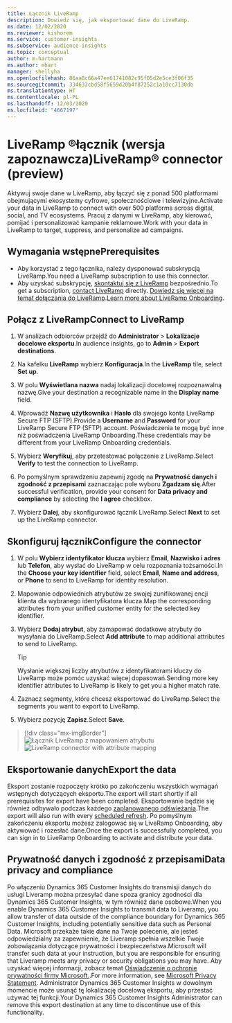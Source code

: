 ```yaml
---
title: Łącznik LiveRamp
description: Dowiedz się, jak eksportować dane do LiveRamp.
ms.date: 12/02/2020
ms.reviewer: kishorem
ms.service: customer-insights
ms.subservice: audience-insights
ms.topic: conceptual
author: m-hartmann
ms.author: mhart
manager: shellyha
ms.openlocfilehash: 86aa8c66a47ee61741082c95f05d2e5ce3f06f35
ms.sourcegitcommit: 334633cbd58f5659d20b4f87252c1a10cc7130db
ms.translationtype: HT
ms.contentlocale: pl-PL
ms.lasthandoff: 12/03/2020
ms.locfileid: "4667197"
---
```

# <a name="liverampreg-connector-preview"></a><span data-ttu-id="b4484-103">LiveRamp &reg;łącznik (wersja zapoznawcza)</span><span class="sxs-lookup"><span data-stu-id="b4484-103">LiveRamp&reg; connector (preview)</span></span>

<span data-ttu-id="b4484-104">Aktywuj swoje dane w LiveRamp, aby łączyć się z ponad 500 platformami obejmującymi ekosystemy cyfrowe, społecznościowe i telewizyjne.</span><span class="sxs-lookup"><span data-stu-id="b4484-104">Activate your data in LiveRamp to connect with over 500 platforms across digital, social, and TV ecosystems.</span></span> <span data-ttu-id="b4484-105">Pracuj z danymi w LiveRamp, aby kierować, pomijać i personalizować kampanie reklamowe.</span><span class="sxs-lookup"><span data-stu-id="b4484-105">Work with your data in LiveRamp to target, suppress, and personalize ad campaigns.</span></span>

## <a name="prerequisites"></a><span data-ttu-id="b4484-106">Wymagania wstępne</span><span class="sxs-lookup"><span data-stu-id="b4484-106">Prerequisites</span></span>

- <span data-ttu-id="b4484-107">Aby korzystać z tego łącznika, należy dysponować subskrypcją LiveRamp.</span><span class="sxs-lookup"><span data-stu-id="b4484-107">You need a LiveRamp subscription to use this connector.</span></span>
- <span data-ttu-id="b4484-108">Aby uzyskać subskrypcję, [skontaktuj się z LiveRamp](https://liveramp.com/contact/) bezpośrednio.</span><span class="sxs-lookup"><span data-stu-id="b4484-108">To get a subscription, [contact LiveRamp](https://liveramp.com/contact/) directly.</span></span> <span data-ttu-id="b4484-109">[Dowiedz się więcej na temat dołączania do LiveRamp](https://liveramp.com/our-platform/data-onboarding/).</span><span class="sxs-lookup"><span data-stu-id="b4484-109">[Learn more about LiveRamp Onboarding](https://liveramp.com/our-platform/data-onboarding/).</span></span>

## <a name="connect-to-liveramp"></a><span data-ttu-id="b4484-110">Połącz z LiveRamp</span><span class="sxs-lookup"><span data-stu-id="b4484-110">Connect to LiveRamp</span></span>

1. <span data-ttu-id="b4484-111">W analizach odbiorców przejdź do **Administrator** > **Lokalizacje docelowe eksportu**.</span><span class="sxs-lookup"><span data-stu-id="b4484-111">In audience insights, go to **Admin** > **Export destinations**.</span></span>

1. <span data-ttu-id="b4484-112">Na kafelku **LiveRamp** wybierz **Konfiguracja**.</span><span class="sxs-lookup"><span data-stu-id="b4484-112">In the **LiveRamp** tile, select **Set up**.</span></span>

1. <span data-ttu-id="b4484-113">W polu **Wyświetlana nazwa** nadaj lokalizacji docelowej rozpoznawalną nazwę.</span><span class="sxs-lookup"><span data-stu-id="b4484-113">Give your destination a recognizable name in the **Display name** field.</span></span>

1. <span data-ttu-id="b4484-114">Wprowadź **Nazwę użytkownika** i **Hasło** dla swojego konta LiveRamp Secure FTP (SFTP).</span><span class="sxs-lookup"><span data-stu-id="b4484-114">Provide a **Username** and **Password** for your LiveRamp Secure FTP (SFTP) account.</span></span>
<span data-ttu-id="b4484-115">Poświadczenia te mogą być inne niż poświadczenia LiveRamp Onboarding.</span><span class="sxs-lookup"><span data-stu-id="b4484-115">These credentials may be different from your LiveRamp Onboarding credentials.</span></span>

1. <span data-ttu-id="b4484-116">Wybierz **Weryfikuj**, aby przetestować połączenie z LiveRamp.</span><span class="sxs-lookup"><span data-stu-id="b4484-116">Select **Verify** to test the connection to LiveRamp.</span></span>

1. <span data-ttu-id="b4484-117">Po pomyślnym sprawdzeniu zapewnij zgodę na **Prywatność danych i zgodność z przepisami** zaznaczając pole wyboru **Zgadzam się**.</span><span class="sxs-lookup"><span data-stu-id="b4484-117">After successful verification, provide your consent for **Data privacy and compliance** by selecting the **I agree** checkbox.</span></span>

1. <span data-ttu-id="b4484-118">Wybierz **Dalej**, aby skonfigurować łącznik LiveRamp.</span><span class="sxs-lookup"><span data-stu-id="b4484-118">Select **Next** to set up the LiveRamp connector.</span></span>

## <a name="configure-the-connector"></a><span data-ttu-id="b4484-119">Skonfiguruj łącznik</span><span class="sxs-lookup"><span data-stu-id="b4484-119">Configure the connector</span></span>

1. <span data-ttu-id="b4484-120">W polu **Wybierz identyfikator klucza** wybierz **Email**, **Nazwisko i adres** lub **Telefon**, aby wysłać do LiveRamp w celu rozpoznania tożsamości.</span><span class="sxs-lookup"><span data-stu-id="b4484-120">In the **Choose your key identifier** field, select **Email**,  **Name and address**, or **Phone** to send to LiveRamp for identity resolution.</span></span>

1. <span data-ttu-id="b4484-121">Mapowanie odpowiednich atrybutów ze swojej zunifikowanej encji klienta dla wybranego identyfikatora klucza.</span><span class="sxs-lookup"><span data-stu-id="b4484-121">Map the corresponding attributes from your unified customer entity for the selected key identifier.</span></span>

1. <span data-ttu-id="b4484-122">Wybierz **Dodaj atrybut**, aby zamapować dodatkowe atrybuty do wysyłania do LiveRamp.</span><span class="sxs-lookup"><span data-stu-id="b4484-122">Select **Add attribute** to map additional attributes to send to LiveRamp.</span></span>

   > [!TIP]
   > <span data-ttu-id="b4484-123">Wysłanie większej liczby atrybutów z identyfikatorami kluczy do LiveRamp może pomóc uzyskać więcej dopasowań.</span><span class="sxs-lookup"><span data-stu-id="b4484-123">Sending more key identifier attributes to LiveRamp is likely to get you a higher match rate.</span></span>

1. <span data-ttu-id="b4484-124">Zaznacz segmenty, które chcesz eksportować do LiveRamp.</span><span class="sxs-lookup"><span data-stu-id="b4484-124">Select the segments you want to export to LiveRamp.</span></span>

1. <span data-ttu-id="b4484-125">Wybierz pozycję **Zapisz**.</span><span class="sxs-lookup"><span data-stu-id="b4484-125">Select **Save**.</span></span>

> [!div class="mx-imgBorder"]
> <span data-ttu-id="b4484-126">![Łącznik LiveRamp z mapowaniem atrybutu](media/export-liveramp-segments.png "Łącznik LiveRamp z mapowaniem atrybutu")</span><span class="sxs-lookup"><span data-stu-id="b4484-126">![LiveRamp connector with attribute mapping](media/export-liveramp-segments.png "LiveRamp connector with attribute mapping")</span></span>

## <a name="export-the-data"></a><span data-ttu-id="b4484-127">Eksportowanie danych</span><span class="sxs-lookup"><span data-stu-id="b4484-127">Export the data</span></span>

<span data-ttu-id="b4484-128">Eksport zostanie rozpoczęty krótko po zakończeniu wszystkich wymagań wstępnych dotyczących eksportu.</span><span class="sxs-lookup"><span data-stu-id="b4484-128">The export will start shortly if all prerequisites for export have been completed.</span></span> <span data-ttu-id="b4484-129">Eksportowanie będzie się również odbywało podczas każdego [zaplanowanego odświeżania](system.md#schedule-tab).</span><span class="sxs-lookup"><span data-stu-id="b4484-129">The export will also run with every [scheduled refresh](system.md#schedule-tab).</span></span>
<span data-ttu-id="b4484-130">Po pomyślnym zakończeniu eksportu możesz zalogować się w LiveRamp Onboarding, aby aktywować i rozesłać dane.</span><span class="sxs-lookup"><span data-stu-id="b4484-130">Once the export is successfully completed, you can sign in to LiveRamp Onboarding to activate and distribute your data.</span></span>

## <a name="data-privacy-and-compliance"></a><span data-ttu-id="b4484-131">Prywatność danych i zgodność z przepisami</span><span class="sxs-lookup"><span data-stu-id="b4484-131">Data privacy and compliance</span></span>

<span data-ttu-id="b4484-132">Po włączeniu Dynamics 365 Customer Insights do transmisji danych do usługi Liveramp można przesyłać dane spoza granicy zgodności dla Dynamics 365 Customer Insights, w tym również dane osobowe.</span><span class="sxs-lookup"><span data-stu-id="b4484-132">When you enable Dynamics 365 Customer Insights to transmit data to Liveramp, you allow transfer of data outside of the compliance boundary for Dynamics 365 Customer Insights, including potentially sensitive data such as Personal Data.</span></span> <span data-ttu-id="b4484-133">Microsoft przekaże takie dane na Twoje polecenie, ale jesteś odpowiedzialny za zapewnienie, że Liveramp spełnia wszelkie Twoje zobowiązania dotyczące prywatności i bezpieczeństwa.</span><span class="sxs-lookup"><span data-stu-id="b4484-133">Microsoft will transfer such data at your instruction, but you are responsible for ensuring that Liveramp meets any privacy or security obligations you may have.</span></span> <span data-ttu-id="b4484-134">Aby uzyskać więcej informacji, zobacz temat [Oświadczenie o ochronie prywatności firmy Microsoft.](https://go.microsoft.com/fwlink/?linkid=396732).</span><span class="sxs-lookup"><span data-stu-id="b4484-134">For more information, see [Microsoft Privacy Statement](https://go.microsoft.com/fwlink/?linkid=396732).</span></span>
<span data-ttu-id="b4484-135">Administrator Dynamics 365 Customer Insights w dowolnym momencie może usunąć tę lokalizację docelową eksportu, aby przestać używać tej funkcji.</span><span class="sxs-lookup"><span data-stu-id="b4484-135">Your Dynamics 365 Customer Insights Administrator can remove this export destination at any time to discontinue use of this functionality.</span></span>